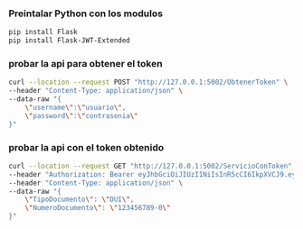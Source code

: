 ### Preintalar Python con los modulos 
```sh
pip install Flask
pip install Flask-JWT-Extended
```

### probar la api para obtener el token
```bash
curl --location --request POST "http://127.0.0.1:5002/ObtenerToken" \ 
--header "Content-Type: application/json" \ 
--data-raw "{
	\"username\":\"usuario\", 
	\"password\":\"contrasenia\"
}"
```

### probar la api con el token obtenido
```bash
curl --location --request GET "http://127.0.0.1:5002/ServicioConToken" \ 
--header "Authorization: Bearer eyJhbGciOiJIUzI1NiIsInR5cCI6IkpXVCJ9.eyJmcmVzaCI6ZmFsc2UsImlhdCI6MTY2ODM4NTQyMCwianRpIjoiNzAwNTYyMWItOGI1NC00NjE5LTkzZmEtNWQyNDM4NDM2YTk1IiwidHlwZSI6ImFjY2VzcyIsInN1YiI6InVzdWFyaW8iLCJuYmYiOjE2NjgzODU0MjAsImV4cCI6MTY2ODM4NjMyMH0.6l1_gnFK99NlSRIKqG6ErLe46mx4ajg14rPiqRPrcTM" \ 
--header "Content-Type: application/json" \ 
--data-raw "{
	\"TipoDocumento\": \"DUI\", 
	\"NumeroDocumento\": \"123456789-0\"
}"
```
